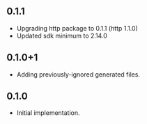 ## 0.1.1

* Upgrading http package to 0.1.1 (http 1.1.0)
* Updated sdk minimum to 2.14.0

## 0.1.0+1

* Adding previously-ignored generated files.

## 0.1.0

* Initial implementation.

